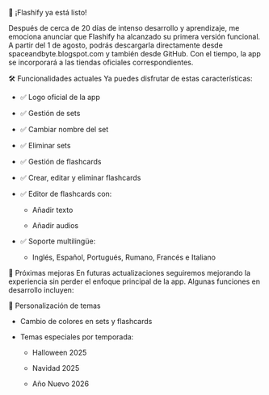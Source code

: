 📣 ¡Flashify ya está listo!

Después de cerca de 20 días de intenso desarrollo y aprendizaje, me emociona anunciar que Flashify ha alcanzado su primera versión funcional. A partir del 1 de agosto, podrás descargarla directamente desde spaceandbyte.blogspot.com y también desde GitHub. Con el tiempo, la app se incorporará a las tiendas oficiales correspondientes.

🛠️ Funcionalidades actuales
Ya puedes disfrutar de estas características:

- ✅ Logo oficial de la app

- ✅ Gestión de sets

- ✅ Cambiar nombre del set

- ✅ Eliminar sets

- ✅ Gestión de flashcards

- ✅ Crear, editar y eliminar flashcards

- ✅ Editor de flashcards con:

  - Añadir texto

  - Añadir audios

- ✅ Soporte multilingüe:
  - Inglés, Español, Portugués, Rumano, Francés e Italiano

🚀 Próximas mejoras
En futuras actualizaciones seguiremos mejorando la experiencia sin perder el enfoque principal de la app. Algunas funciones en desarrollo incluyen:

🎨 Personalización de temas

- Cambio de colores en sets y flashcards

- Temas especiales por temporada:

  - Halloween 2025

  - Navidad 2025

  - Año Nuevo 2026
